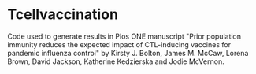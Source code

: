 # Tcellvaccination
Code used to generate results in Plos ONE manuscript "Prior population immunity reduces the expected impact of CTL-inducing vaccines for pandemic influenza control" by Kirsty J. Bolton, James M. McCaw, Lorena Brown, David Jackson, Katherine Kedzierska and Jodie McVernon. 
